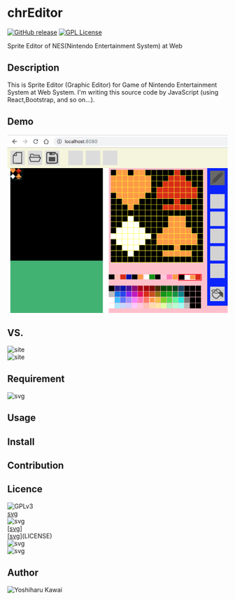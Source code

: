 # chrEditor

[![GitHub release](http://img.shields.io/github/release/landm1999/testREADME.md.svg)][release]
[![GPL License](http://img.shields.io/badge/license-GPLv3-blue.svg)][license]

[release]: https://github.com/landm1999/testREADME.md/releases
[license]: https://raw.githubusercontent.com/landm2000/chrEditor/master/LICENSE

Sprite Editor of NES(Nintendo Entertainment System) at Web
## Description
 This is Sprite Editor (Graphic Editor) for Game of Nintendo Entertainment System
at Web System. I'm writing this source code by JavaScript (using React,Bootstrap,
and so on...).

## Demo
![png](public/img/chrEditor_capture_01.png)

## VS. 
![site](https://wiki.nesdev.com/w/index.php/YY-CHR)  
![site](https://www.romhacking.net/utilities/119/)

## Requirement
![svg](https://img.shields.io/badge/React-16.8.5-orange.svg)

## Usage

## Install

## Contribution

## Licence

![GPLv3](https://raw.githubusercontent.com/landm2000/chrEditor/master/LICENSE)  
[svg](https://img.shields.io/badge/License-GPLv3-blue.svg)  
![svg](https://img.shields.io/badge/License-GPLv3-blue.svg)  
[[svg](https://img.shields.io/badge/License-GPLv3-blue.svg)]  
[[svg](https://img.shields.io/badge/License-GPLv3-blue.svg)](LICENSE)  
![[svg](https://img.shields.io/badge/License-GPLv3-blue.svg)](LICENSE)  
![![svg](https://img.shields.io/badge/License-GPLv3-blue.svg)](LICENSE)  

## Author

![Yoshiharu Kawai](https://github.com/landm2000)
